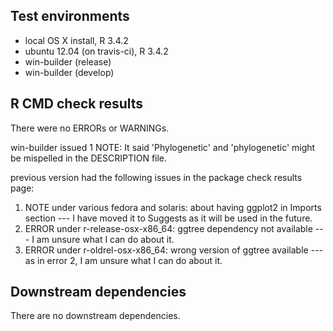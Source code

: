 ## Test environments
* local OS X install, R 3.4.2
* ubuntu 12.04 (on travis-ci), R 3.4.2
* win-builder (release)
* win-builder (develop)

## R CMD check results
There were no ERRORs or WARNINGs.

win-builder issued 1 NOTE: It said 'Phylogenetic' and 'phylogenetic' might
be mispelled in the DESCRIPTION file.

previous version had the following issues in the package check results page:

1. NOTE under various fedora and solaris: about having ggplot2 in Imports section
      --- I have moved it to Suggests as it will be used in the future.
2. ERROR under r-release-osx-x86_64: ggtree dependency not available --- I am 
    unsure what I can do about it.
3. ERROR under r-oldrel-osx-x86_64: wrong version of ggtree available ---
    as in error 2, I am unsure what I can do about it.

## Downstream dependencies
There are no downstream dependencies.
